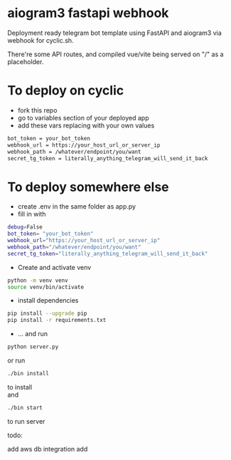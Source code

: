 # aiogram3 fastapi webhook #
 Deployment ready telegram bot template using FastAPI and aiogram3 via webhook for cyclic.sh.

There're some API routes, and compiled vue/vite being served on "/" as a placeholder.
# To deploy on cyclic
- fork this repo
- go to variables section of your deployed app
- add these vars replacing with your own values
```bash
bot_token = your_bot_token  
webhook_url = https://your_host_url_or_server_ip  
webhook_path = /whatever/endpoint/you/want  
secret_tg_token = literally_anything_telegram_will_send_it_back
```

# To deploy somewhere else
- create .env in the same folder as app.py
- fill in with
```bash
debug=False  
bot_token= "your_bot_token"  
webhook_url="https://your_host_url_or_server_ip"  
webhook_path="/whatever/endpoint/you/want"  
secret_tg_token="literally_anything_telegram_will_send_it_back"
```
* Create and activate venv
```bash
python -m venv venv
source venv/bin/activate
```
* install dependencies
```bash
pip install --upgrade pip
pip install -r requirements.txt
```
* ... and run
```bash
python server.py
```
or run 
```bash
./bin install
```
to install  
and
```bash
./bin start
```
to run server





todo:  

add aws db integration
add 
